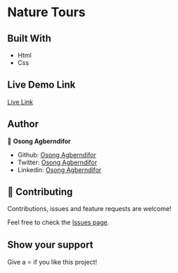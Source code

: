 # Nature Tours



## Built With

* Html
* Css

## Live Demo Link

[Live Link]()


## Author

👤 **Osong Agberndifor**

- Github: [Osong Agberndifor](https://github.com/Osong-Michael)
- Twitter: [Osong Agberndifor](https://twitter.com/Osong17)
- Linkedin: [Osong Agberndifor](https://linkedin.com/osong-agberndifor)


## 🤝 Contributing

Contributions, issues and feature requests are welcome!

Feel free to check the [Issues page]().

## Show your support

Give a ⭐️ if you like this project!
